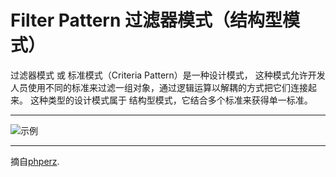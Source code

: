 # Filter Pattern 过滤器模式（结构型模式）
过滤器模式 或 标准模式（Criteria Pattern）是一种设计模式，
这种模式允许开发人员使用不同的标准来过滤一组对象，通过逻辑运算以解耦的方式把它们连接起来。
这种类型的设计模式属于 结构型模式，它结合多个标准来获得单一标准。


---

![示例](https://github.com/103style/DesignPatterns/tree/master/pic/FilterPattern.jpg)

---

摘自[phperz](http://www.phperz.com/article/15/0814/148652.html).